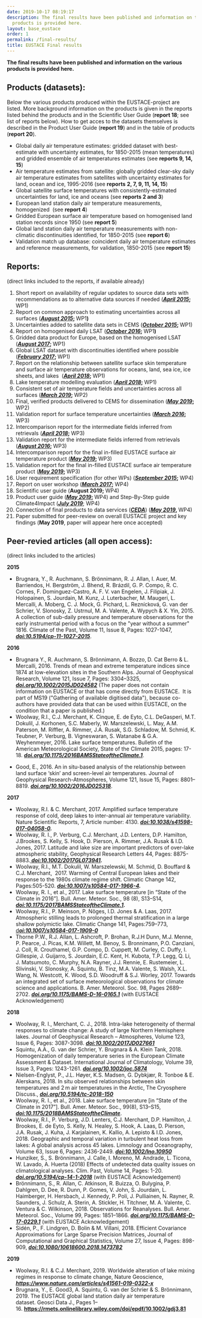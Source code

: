 ```yaml
---
date: 2019-10-17 08:19:17
description: The final results have been published and information on the various
  products is provided here.
layout: base_eustace
order: 1
permalink: /final-results/
title: EUSTACE Final results
---
```


<p><strong>The final results have been published and information on the various products is provided here.</strong></p>
<h2><strong>Products (datasets):</strong></h2>
<p><strong></strong>Below the various products produced within the EUSTACE-project are listed. More background information on the products is given in the reports listed behind the products and in the Scientific User Guide (<strong>report 18</strong>; see list of reports below). How to get acces to the datasets themselves is described in the Product User Guide (<strong>report 19</strong>) and in the table of products (<strong>report 20</strong>).</p>
<ul>
<li>Global daily air temperature estimates: gridded dataset with best-estimate with uncertainty estimates, for 1850-2015 (mean temperatures) and gridded ensemble of air temperatures estimates (see <strong>reports 9, 14, 15</strong>)</li>
<li>Air temperature estimates from satellite: globally gridded clear-sky daily air temperature estimates from satellites with uncertainty estimates for land, ocean and ice, 1995-2016 (see <strong>reports</strong> <strong>2, 7, 9, 11, 14, 15</strong>)</li>
<li>Global satellite surface temperatures with consistently-estimated uncertainties for land, ice and oceans (see <strong>reports 2 and 3</strong>)</li>
<li>European land station daily air temperature measurements, homogenized  (see <strong>report 4</strong>)</li>
<li>Gridded European surface air temperature based on homogenised land station records since 1950 (see <strong>report 5</strong>)</li>
<li>Global land station daily air temperature measurements with non-climatic discontinuities identified, for 1850-2015 (see <strong>report 6</strong>)</li>
<li>Validation match up database: coincident daily air temperature estimates and reference measurements, for validation, 1850-2015 (see <strong>report 15</strong>)</li>
</ul>
<h2><strong>Reports: </strong></h2>
<p>(direct links included to the reports, if available already)</p>
<ol>
<li>Short report on availability of regular updates to source data sets with recommendations as to alternative data sources if needed (<strong><em><a href="{{ site.baseurl }}/assets/media/uploads/Deliverables/eustace_d1-1.pdf">April 2015</a></em>; </strong>WP1)</li>
<li>Report on common approach to estimating uncertainties across all surfaces (<strong><em><a href="{{ site.baseurl }}/assets/media/uploads/Deliverables/eustace_d1-2.pdf">August 2015</a></em>; </strong>WP1<strong>)</strong></li>
<li>Uncertainties added to satellite data sets in CEMS (<strong><em><a href="{{ site.baseurl }}/assets/media/uploads/Deliverables/eustace_d1-3.pdf">October 2015</a></em>; </strong>WP1)</li>
<li>Report on homogenised daily LSAT (<strong><em><a href="{{ site.baseurl }}/assets/media/uploads/Deliverables/eustace_d1-4.pdf">October 2016</a></em>; </strong>WP1<strong>)</strong></li>
<li>Gridded data product for Europe, based on the homogenised LSAT (<strong><em><a href="{{ site.baseurl }}/assets/media/uploads/eustace_deliverable_1-6.pdf">August 2017</a></em>; </strong>WP1)</li>
<li>Global LSAT dataset with discontinuities identified where possible (<strong><em><a href="{{ site.baseurl }}/assets/media/uploads/deliverable_1.7_eustace_report_revision.pdf">February 2017</a></em>; </strong>WP1)</li>
<li>Report on the relationship between satellite surface skin temperature and surface air temperature observations for oceans, land, sea ice, ice sheets, and lakes  (<strong><em><a href="{{ site.baseurl }}/assets/media/uploads/d1.5_revised.pdf">April 2018</a></em>; </strong>WP1)</li>
<li>Lake temperature modelling evaluation (<strong><em><a href="{{ site.baseurl }}/assets/media/uploads/deliverable_d1.8.pdf">April 2018</a></em>; </strong>WP1)</li>
<li>Consistent set of air temperature fields and uncertainties across all surfaces (<strong><em><a href="{{ site.baseurl }}/assets/media/uploads/d2.2_finalproduct.pdf">March 2019</a></em>; </strong>WP2)</li>
<li>Final, verified products delivered to CEMS for dissemination (<strong><a href="{{ site.baseurl }}/assets/media/uploads/d_2.6_final.pdf" title="EUSTACE Deliverable 2.6"><em>May </em><em>2019</em></a>; </strong>WP2)</li>
<li>Validation report for surface temperature uncertainties (<strong><em><a href="{{ site.baseurl }}/assets/media/uploads/eustace_d3-1_final_(1).pdf">March 2016</a></em>; </strong>WP3)             </li>
<li>Intercomparison report for the intermediate fields inferred from retrievals (<strong><em><a href="{{ site.baseurl }}/assets/media/uploads/eustace_3-2.pdf">April 2018</a></em>; </strong>WP3)</li>
<li>Validation report for the intermediate fields inferred from retrievals  (<strong><em><a href="{{ site.baseurl }}/assets/media/uploads/eustace_d3-3_resubmitted.pdf">August 2016</a></em>; </strong>WP3)</li>
<li>Intercomparison report for the final in-filled EUSTACE surface air temperature product (<strong><a href="{{ site.baseurl }}/assets/media/uploads/d3-4_final.pdf" title="EUSTACE Deliverable 3.4"><em>May 2019</em></a>; </strong>WP3) </li>
<li>Validation report for the final in-filled EUSTACE surface air temperature product (<strong><a href="{{ site.baseurl }}/assets/media/uploads/d3-5_final.pdf" title="EUSTACE Deliverable 3.5"><em>May 2019</em></a>; </strong>WP3)</li>
<li>User requirement specification (for other WPs) (<strong><em><a href="{{ site.baseurl }}/assets/media/uploads/Deliverables/eustace_d4-1.pdf">September 2015</a></em>; </strong>WP4)</li>
<li>Report on user workshop (<strong><em><a href="{{ site.baseurl }}/assets/media/uploads/Deliverables/eustace_d4-9.pdf">March 2017</a></em>; </strong>WP4)</li>
<li>Scientific user guide (<strong>August 2019; </strong>WP4) </li>
<li>Product user guide (<strong><a href="http://cedadocs.ceda.ac.uk/1389/" title="EUSTACE Product User Guide"><em>May</em><em> 2019</em></a>; </strong>WP4) and Step-By-Step guide Climate4Impact (<em><a href="{{ site.baseurl }}/assets/media/uploads/how_to_use_climate4impact_is-enes3_july_2019.pdf"><strong>July 2019</strong></a></em>; WP4)</li>
<li>Connection of final products to data services (<em><strong><a href="https://catalogue.ceda.ac.uk/uuid/a52b2cc065a847b8a77a93896880349f">CEDA</a></strong></em>) (<strong><a href="{{ site.baseurl }}/assets/media/uploads/d_4.5_final.pdf" title="EUSTACE Deliverable 4.5"><em>May 2019</em></a>, </strong>WP4)</li>
<li>Paper submitted for peer-review on overall EUSTACE project and key findings (<strong>May 2019</strong>, paper will appear here once accepted)</li>
</ol>
<h2><strong>Peer-revied articles (all open access):</strong></h2>
<p>(direct links included to the articles)</p>
<p><strong>2015</strong></p>
<ul>
<li>Brugnara, Y., R. Auchmann, S. Brönnimann, R. J. Allan, I. Auer, M. Barriendos, H. Bergström, J. Bhend, R. Brázdil, G. P. Compo, R. C. Cornes, F. Dominguez-Castro, A. F. V. van Engelen, J. Filipiak, J. Holopainen, S. Jourdain, M. Kunz, J. Luterbacher, M. Maugeri, L. Mercalli, A. Moberg, C. J. Mock, G. Pichard, L. Reznícková, G. van der Schrier, V. Slonosky, Z. Ustrnul, M. A. Valente, A. Wypych &amp; X. Yin, 2015. A collection of sub-daily pressure and temperature observations for the early instrumental period with a focus on the "year without a summer" 1816. Climate of the Past, Volume 11, Issue 8, Pages: 1027-1047, <em><strong><a href="https://www.clim-past.net/11/1027/2015/cp-11-1027-2015.pdf">doi:10.5194/cp-11-1027-2015</a></strong></em>.</li>
</ul>
<p><strong>2016</strong></p>
<ul>
<li>Brugnara Y., R. Auchmann, S. Brönnimann, A. Bozzo,<b> </b>D. Cat Berro &amp; L. Mercalli, 2016. Trends of mean and extreme temperature indices since 1874 at low-elevation sites in the Southern Alps. Journal of Geophysical Research, Volume 121, Issue 7, Pages: 3304–3325, <em><strong><a href="https://agupubs.onlinelibrary.wiley.com/doi/full/10.1002/2015JD024582">doi.org/10.1002/2015JD024582</a></strong></em> (The paper does not contain information on EUSTACE or that has come directly from EUSTACE.  It is part of MS19 ("Gathering of available digitised data"), because co-authors have provided data that can be used within EUSTACE, on the condition that a paper is published.)</li>
<li>Woolway, R.I., C.J. Merchant, K. Cinque, E. de Eyto, C.L. DeGasperi, M.T. Dokulil, J. Korhonen, S.C. Maberly, W. Marszelewski, L. May, A.M. Paterson, M. Riffler, A. Rimmer, J.A. Rusak, S.G. Schladow, M. Schmid, K. Teubner, P. Verburg, B. Vigneswaran, S. Watanabe &amp; G.A. Weyhenmeyer, 2016. Lake surface temperatures. Bulletin of the American Meteorological Society, State of the Climate 2015, pages: 17-18. <em><strong><a href="https://doi.org/10.1175/2016BAMSStateoftheClimate.1">doi.org/10.1175/2016BAMSStateoftheClimate.1</a></strong></em>.</li>
</ul>
<ul>
<li>Good, E., 2016. An in situ-based analysis of the relationship between land surface ‘skin’ and screen-level air temperatures. Journal of Geophysical Research-Atmospheres, Volume 121, Issue 15, Pages: 8801–8819. <em><strong><a href="https://agupubs.onlinelibrary.wiley.com/doi/full/10.1002/2016JD025318">doi.org/10.1002/2016JD025318</a></strong></em>.</li>
</ul>
<p><strong>2017</strong></p>
<ul>
<li>Woolway, R.I. &amp; C. Merchant, 2017. Amplified surface temperature response of cold, deep lakes to inter-annual air temperature variability. Nature Scientific Reports, 7, Article number: 4130. <em><strong><a href="https://www.researchgate.net/publication/317955580_Amplified_surface_temperature_response_of_cold_deep_lakes_to_inter-annual_air_temperature_variability">doi:10.1038/s41598-017-04058-0</a>. </strong></em></li>
<li>Woolway, R. I., P. Verburg, C.J. Merchant, J.D. Lenters, D.P. Hamilton, J.Brookes, S. Kelly, S. Hook, D. Pierson, A. Rimmer, J.A. Rusak &amp; I.D. Jones, 2017. Latitude and lake size are important predictors of over-lake atmospheric stability, Geophysical Research Letters 44, Pages: 8875-8883.<em><strong><a href="https://agupubs.onlinelibrary.wiley.com/doi/pdf/10.1002/2017GL073941"> doi:10.1002/2017GL073941</a>.</strong></em></li>
<li>Woolway, R.I., M.T. Dokulil, W. Marszelewski, M. Schmid, D. Bouffard &amp; C.J. Merchant,  2017. Warming of Central European lakes and their response to the 1980s climate regime shift. Climatic Change 142, Pages:505-520. <em><strong><a href="https://link.springer.com/content/pdf/10.1007%2Fs10584-017-1966-4.pdf">doi:10.1007/s10584-017-1966-4</a>.</strong></em></li>
<li>Woolway, R. I., et al., 2017. Lake surface temperature [in “State of the Climate in 2016”]. Bull. Amer. Meteor. Soc., 98 (8), S13–S14, <em><strong><a href="https://journals.ametsoc.org/doi/10.1175/2017BAMSStateoftheClimate.1">doi:10.1175/2017BAMSStateoftheClimate.1</a>.</strong></em></li>
<li>Woolway, R.I., P. Meinson, P. Nõges, I.D. Jones &amp; A. Laas, 2017. Atmospheric stilling leads to prolonged thermal stratification in a large shallow polymictic lake. Climatic Change 141, Pages:759–773, <a href="https://link.springer.com/content/pdf/10.1007%2Fs10584-017-1909-0.pdf">d<em><strong>oi:10.1007/s10584-017-1909-0</strong></em></a></li>
<li>Thorne P.W., R.J. Allan, L. Ashcroft, P. Brohan, R.J.H Dunn, M.J. Menne, P. Pearce, J. Picas, K.M. Willett, M. Benoy, S. Bronnimann, P.O. Canziani, J. Coll, R. Crouthamel, G.P. Compo, D. Cuppett, M. Curley, C. Duffy, I. Gillespie, J. Guijarro, S. Jourdain, E.C. Kent, H. Kubota, T.P. Legg, Q. Li, J. Matsumoto, C. Murphy, N.A. Rayner, J.J. Rennie, E. Rustemeier, L. Slivinski, V. Slonosky, A. Squintu, B. Tinz, M.A. Valente, S. Walsh, X.L. Wang, N. Westcott, K. Wood, S.D. Woodruff &amp; S.J. Worley, 2017. Towards an integrated set of surface meteorological observations for climate science and applications. B. Amer. Meteorol. Soc. 98, Pages 2689–2702. <em><strong><a href="https://journals.ametsoc.org/doi/10.1175/BAMS-D-16-0165.1">doi.org/10.1175/BAMS-D-16-0165.1</a></strong></em> (with EUSTACE Acknowledgement)</li>
</ul>
<p><strong>2018      </strong>                                               </p>
<ul>
<li>Woolway, R. I., Merchant, C. J., 2018. Intra-lake heterogeneity of thermal responses to climate change: A study of large Northern Hemisphere lakes. Journal of Geophysical Research – Atmospheres, Volume 123, Issue 6, Pages: 3087-3098. <em><strong><a href="https://agupubs.onlinelibrary.wiley.com/doi/10.1002/2017JD027661">doi:10.1002/2017JD027661</a></strong></em></li>
<li>Squintu, A.A., G. van der Schrier, Y. Brugnara &amp; A. Klein Tank, 2018. Homogenization of daily temperature series in the European Climate Assessment &amp; Dataset. International Journal of Climatology, Volume 39, Issue 3, Pages: 1243-1261. <em><strong><a href="https://rmets.onlinelibrary.wiley.com/doi/full/10.1002/joc.5874">doi.org/10.1002/joc.5874</a></strong></em></li>
<li>Nielsen-Englyst, P., J.L. Høyer, K.S. Madsen, G. Dybkjær, R. Tonboe &amp; E. Alerskans, 2018. In situ observed relationships between skin temperatures and 2 m air temperatures in the Arctic, The Cryosphere Discuss., <em><strong><a href="https://www.the-cryosphere-discuss.net/tc-2018-150/tc-2018-150.pdf">doi.org/10.5194/tc-2018-150</a></strong></em></li>
<li>Woolway, R. I., et al., 2018. Lake surface temperature [in “State of the Climate in 2017”]. Bull. Amer. Meteor. Soc., 99(8), S13–S15, <em><strong><a href="https://journals.ametsoc.org/doi/10.1175/2018BAMSStateoftheClimate.1">doi:10.1175/2018BAMSStateoftheClimate</a></strong></em>.</li>
<li>Woolway, R.I., P. Verburg, J.D. Lenters, C.J. Merchant, D.P. Hamilton, J. Brookes, E. de Eyto, S. Kelly, N. Healey, S. Hook, A. Laas, D. Pierson, J.A. Rusak, J. Kuha, J. Karjalainen, K. Kallio, A. Lepisto &amp; I.D. Jones, 2018. Geographic and temporal variation in turbulent heat loss from lakes: A global analysis across 45 lakes. Limnology and Oceanography, Volume 63, Issue 6, Pages: 2436-2449. <em><strong><a href="https://aslopubs.onlinelibrary.wiley.com/doi/full/10.1002/lno.10950">doi:10.1002/lno.10950</a></strong></em></li>
<li>Hunziker, S., S. Brönnimann, J. Calle, I. Moreno, M. Andrade, L. Ticona, W. Lavado, A. Huerta (2018) Effects of undetected data quality issues on climatological analyses. Clim. Past, Volume 14, Pages: 1-20. <em><strong><a href="https://www.clim-past.net/14/1/2018/cp-14-1-2018.pdf">doi.org/10.5194/cp-14-1-2018</a></strong></em> (with EUSTACE Acknowledgement)</li>
<li>Brönnimann, S., R. Allan, C. Atkinson, R. Buizza, O. Bulygina, P. Dahlgren, D. Dee, R. Dunn, P. Gomes, V. John, S. Jourdain, L. Haimberger, H. Hersbach, J. Kennedy, P. Poli, J. Pulliainen, N. Rayner, R. Saunders, J. Schulz, A. Sterin, A. Stickler, H. Titchner, M. A. Valente, C. Ventura &amp; C. Wilkinson, 2018. Observations for Reanalyses. Bull. Amer. Meteorol. Soc., Volume 99, Pages: 1851–1866. <em><strong><a href="https://journals.ametsoc.org/doi/10.1175/BAMS-D-17-0229.1">doi.org/10.1175/BAMS-D-17-0229.1</a></strong></em> (with EUSTACE Acknowledgement)</li>
<li>Sidén, P., F. Lindgren, D. Bolin &amp; M. Villani, 2018. Efficient Covariance Approximations for Large Sparse Precision Matrices, Journal of Computational and Graphical Statistics, Volume 27, Issue 4, Pages: 898-909, <em><strong><a href="https://www.tandfonline.com/doi/full/10.1080/10618600.2018.1473782">doi:10.1080/10618600.2018.1473782</a></strong></em></li>
</ul>
<p><strong>2019</strong></p>
<ul>
<li>Woolway, R.I. &amp; C.J. Merchant, 2019. Worldwide alteration of lake mixing regimes in response to climate change, Nature Geoscience, <em><strong><a href="https://www.nature.com/articles/s41561-019-0322-x">https://www.nature.com/articles/s41561-019-0322-x</a></strong></em></li>
<li>Brugnara, Y., E. Good3, A. Squintu, G. van der Schrier &amp; S. Brönnimann, 2019. The EUSTACE global land station daily air temperature dataset. Geosci Data J., Pages 1–16. <strong><a href="https://rmets.onlinelibrary.wiley.com/doi/epdf/10.1002/gdj3.81">https://rmets.onlinelibrary.wiley.com/doi/epdf/10.1002/gdj3.81</a></strong></li>
</ul>
